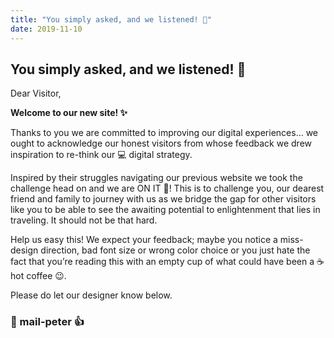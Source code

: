 ```yaml
---
title: "You simply asked, and we listened! 🦛"
date: 2019-11-10
---
```


## You simply asked, and we listened! 🦛


Dear Visitor,

**Welcome to our new site! ✨**

Thanks to you we are committed to improving our digital experiences… we ought to acknowledge our honest visitors from whose feedback we drew inspiration to re-think our 💻 digital strategy.

Inspired by their struggles navigating our previous website we took the challenge head on and we are ON IT 💯! This is to challenge you, our dearest friend and family to journey with us as we bridge the gap for other visitors like you to be able to see the awaiting potential to enlightenment that lies in traveling. It should not be that hard.

Help us easy this! We expect your feedback; maybe you notice a miss-design direction, bad font size or wrong color choice or you just hate the fact that you’re reading this with an empty cup of what could have been a ☕hot coffee 😉.

Please do let our designer know below.

### 📧 mail-peter 👍
